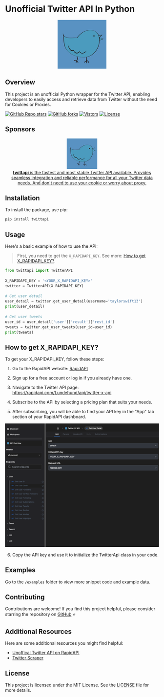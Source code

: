 # Unofficial Twitter API In Python

<p align="center">
  <img src="https://github.com/twittapi-labs/twitter-api/blob/main/public/images/logo.png" width="160">
</p>

## Overview
This project is an unofficial Python wrapper for the Twitter API, enabling developers to easily access and retrieve data from Twitter without the need for Cookies or Proxies.

[![GitHub Repo stars](https://img.shields.io/github/stars/twittapi-labs/twitter-api?style=social)](https://github.com/twittapi-labs/twitter-api/stargazers/)
[![GitHub forks](https://img.shields.io/github/forks/twittapi-labs/twitter-api?style=social)](https://github.com/twittapi-labs/twitter-api/network/)
[![Vistors](https://visitor-badge.laobi.icu/badge?page_id=twittapi-labs.twitter-api&title=Visitors)](https://github.com/twittapi-labs/twitter-api)
[![License](https://img.shields.io/github/license/twittapi-labs/twitter-api?label=License)](https://mit-license.org/)

## Sponsors
<div align="center">
  <a href="https://rapidapi.com/Lundehund/api/twitter-x-api" target="_blank">
    <img src="https://github.com/twittapi-labs/twitter-api/blob/main/public/images/logo.png" width="100" alt="twittapi">
    <div>
      <b>twittapi</b> is the fastest and most stable Twitter API available. Provides seamless integration and reliable performance for all your Twitter data needs. And don't need to use your cookie or worry about proxy.
    </div>
  </a>
</div>

## Installation
To install the package, use pip:
```bash
pip install twittapi
```

## Usage
Here's a basic example of how to use the API:

> First, you need to get the `X_RAPIDAPI_KEY`. See more: [How to get X_RAPIDAPI_KEY?](#how-to-get-x_rapidapi_key).

```python
from twittapi import TwitterAPI

X_RAPIDAPI_KEY = '<YOUR_X_RAPIDAPI_KEY>'
twitter = TwitterAPI(X_RAPIDAPI_KEY)

# Get user detail
user_detail = twitter.get_user_detail(username='taylorswift13')
print(user_detail)

# Get user tweets
user_id = user_detail['user']['result']['rest_id']
tweets = twitter.get_user_tweets(user_id=user_id)
print(tweets)
```

## How to get X_RAPIDAPI_KEY?
To get your X_RAPIDAPI_KEY, follow these steps:

1. Go to the RapidAPI website: [RapidAPI](https://rapidapi.com/)

2. Sign up for a free account or log in if you already have one.

3. Navigate to the Twitter API page: https://rapidapi.com/Lundehund/api/twitter-x-api

4. Subscribe to the API by selecting a pricing plan that suits your needs.

5. After subscribing, you will be able to find your API key in the "App" tab section of your RapidAPI dashboard.

![where-to-find-x-rapidapi-key](./public/images/where-to-find-x-rapidapi-key.png)

6. Copy the API key and use it to initialize the TwitterApi class in your code.

## Examples

Go to the `/examples` folder to view more snippet code and example data.

## Contributing
Contributions are welcome! If you find this project helpful, please consider starring the repository on [GitHub](https://github.com/twittapi-labs/twitter-api) ⭐️

## Additional Resources
Here are some additional resources you might find helpful:

- [Unoffical Twitter API on RapidAPI](https://rapidapi.com/Lundehund/api/twitter-x-api)
- [Twitter Scraper](https://apify.com/twittapi?fpr=hs6s8)

## License
This project is licensed under the MIT License. See the [LICENSE](LICENSE) file for more details.
